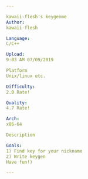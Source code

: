 ```yaml
---

kawaii-flesh's keygenme
Author:
kawaii-flesh

Language:
C/C++

Upload:
9:03 AM 07/09/2019

Platform
Unix/linux etc.

Difficulty:
2.0 Rate!

Quality:
4.7 Rate!

Arch:
x86-64

Description

Goals:
1) Find key for your nickname
2) Write keygen
Have fun!)

---
```


